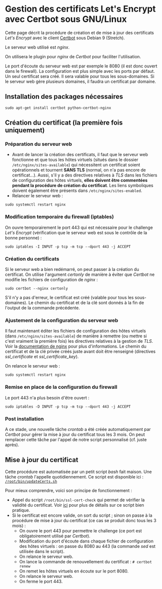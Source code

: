 # Gestion des certificats Let's Encrypt avec Certbot sous GNU/Linux

Cette page décrit la procédure de création et de mise à jour des certificats
*Let's Encrypt* avec le client [Certbot](https://certbot.eff.org/) sous
Debian 9 (Stretch).

Le serveur web utilisé est *nginx*.

On utilisera le plugin pour *nginx* de *Certbot* pour faciliter l'utilisation.

Le port d'écoute du serveur web est par exemple le 8080
(il est donc ouvert dans le firewall). La configuration est plus simple avec
les ports par défaut.
Un seul certificat sera créé. Il sera valable pour tous les sous-domaines.
Si le serveur web gère plusieurs domaines, il faudra un certificat par domaine.

## Installation des packages nécessaires

```
sudo apt-get install certbot python-certbot-nginx
```
## Création du certificat (la première fois uniquement)

### Préparation du serveur web

* Avant de lancer la création des certificats, il faut que le serveur web
  fonctionne et que tous les hôtes virtuels (situés dans le dossier
  `/etc/nginx/sites-available`) qui nécessitent un certificat soient
  opérationnels et tournent **SANS TLS** (normal, on n'a pas encore de
  certificat...). Aussi, s'il y a des directives relatives à *TLS* dans les
  fichiers de configuration des hôtes virtuels,
  **elles doivent être commentées pendant la procédure de création du certificat**.
  Les liens symboliques doivent également être présents dans
  `/etc/nginx/sites-enabled`.
* Relancer le serveur web :
```
sudo systemctl restart nginx
```

### Modification temporaire du firewall (iptables)

On ouvre temporairement le port 443 qui est nécessaire pour le challenge
*Let's Encrypt* (vérification que le serveur web est sous le contrôle de la
bonne personne) :
```
sudo iptables -I INPUT -p tcp -m tcp --dport 443 -j ACCEPT
```

### Création du certificats

Si le serveur web a bien redémarré, on peut passer à la création du
certificat. On utilise l'argument *certonly* de manière à éviter que
*Certbot* ne modifie les fichiers de configuration de *nginx* :
```
sudo certbot --nginx certonly
```

S'il n'y a pas d'erreur, le certificat est créé (valable pour tous les
sous-domaines). Le chemin du certificat et de la clé sont donnés à la fin de
l'output de la commande précédente.

### Ajustement de la configuration du serveur web

Il faut maintenant éditer les fichiers de configuration des hôtes virtuels
(dans `/etc/nginx/sites-available`) de manière à remettre (ou mettre si c'est
vraiment la première fois) les directives relatives à la gestion de *TLS*.
Voir la [documentation de nginx](https://nginx.org/en/docs/http/configuring_https_servers.html)
pour plus d'informations.
Le chemin du certificat et de la clé privée créés juste avant doit être
renseigné (directives *ssl_certificate* et *ssl_certificate_key*).

On relance le serveur web :
```
sudo systemctl restart nginx
```

### Remise en place de la configuration du firewall

Le port 443 n'a plus besoin d'être ouvert :
```
sudo iptables -D INPUT -p tcp -m tcp --dport 443 -j ACCEPT
```

### Post installation

A ce stade, une nouvelle tâche *crontab* a été créée automatiquement par
*Certbot* pour gérer la mise à jour du certificat tous les 3 mois. On peut
remplacer cette tâche par l'appel de notre script personnalisé (cf. juste
après).

## Mise à jour du certificat

Cette procédure est automatisée par un petit script *bash* fait maison. Une
tâche *crontab* l'appelle quotidiennement.
Ce script est disponible ici : [`/root/bin/updateCerts.sh`](./updateCerts.sh)

Pour mieux comprendre, voici son principe de fonctionnement :

* Appel du script `/root/bin/ssl-cert-check` qui permet de vérifier la
  validité du certificat.
  Voir [ici](http://prefetch.net/articles/checkcertificate.html) pour plus de
  détails sur ce script bien pratique.
* Si le certificat est encore valide, on sort du script ; sinon on passe à
  la procédure de mise à jour du certificat (ce cas se produit donc tous les
  3 mois) :
  * On ouvre le port 443 pour permettre le challenge (ce port est
    obligatoirement utilisé par *Certbot*).
  * Modification du port d'écoute dans chaque fichier de configuration des
    hôtes virtuels : on passe du 8080 au 443 (la commande *sed* est utilisée
    dans le script).
  * On relance le serveur web.
  * On lance la commande de renouvellement du certificat : `# certbot renew`
  * On remet les hôtes virtuels en écoute sur le port 8080.
  * On relance le serveur web.
  * On ferme le port 443.
